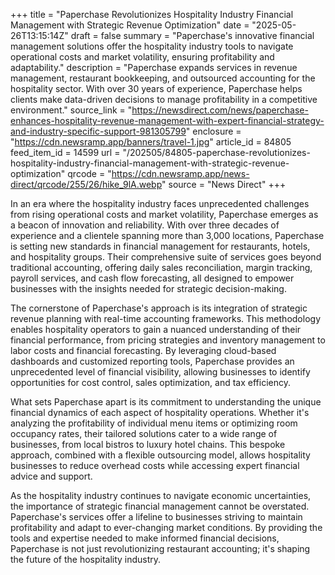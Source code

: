 +++
title = "Paperchase Revolutionizes Hospitality Industry Financial Management with Strategic Revenue Optimization"
date = "2025-05-26T13:15:14Z"
draft = false
summary = "Paperchase's innovative financial management solutions offer the hospitality industry tools to navigate operational costs and market volatility, ensuring profitability and adaptability."
description = "Paperchase expands services in revenue management, restaurant bookkeeping, and outsourced accounting for the hospitality sector. With over 30 years of experience, Paperchase helps clients make data-driven decisions to manage profitability in a competitive environment."
source_link = "https://newsdirect.com/news/paperchase-enhances-hospitality-revenue-management-with-expert-financial-strategy-and-industry-specific-support-981305799"
enclosure = "https://cdn.newsramp.app/banners/travel-1.jpg"
article_id = 84805
feed_item_id = 14599
url = "/202505/84805-paperchase-revolutionizes-hospitality-industry-financial-management-with-strategic-revenue-optimization"
qrcode = "https://cdn.newsramp.app/news-direct/qrcode/255/26/hike_9lA.webp"
source = "News Direct"
+++

<p>In an era where the hospitality industry faces unprecedented challenges from rising operational costs and market volatility, Paperchase emerges as a beacon of innovation and reliability. With over three decades of experience and a clientele spanning more than 3,000 locations, Paperchase is setting new standards in financial management for restaurants, hotels, and hospitality groups. Their comprehensive suite of services goes beyond traditional accounting, offering daily sales reconciliation, margin tracking, payroll services, and cash flow forecasting, all designed to empower businesses with the insights needed for strategic decision-making.</p><p>The cornerstone of Paperchase's approach is its integration of strategic revenue planning with real-time accounting frameworks. This methodology enables hospitality operators to gain a nuanced understanding of their financial performance, from pricing strategies and inventory management to labor costs and financial forecasting. By leveraging cloud-based dashboards and customized reporting tools, Paperchase provides an unprecedented level of financial visibility, allowing businesses to identify opportunities for cost control, sales optimization, and tax efficiency.</p><p>What sets Paperchase apart is its commitment to understanding the unique financial dynamics of each aspect of hospitality operations. Whether it's analyzing the profitability of individual menu items or optimizing room occupancy rates, their tailored solutions cater to a wide range of businesses, from local bistros to luxury hotel chains. This bespoke approach, combined with a flexible outsourcing model, allows hospitality businesses to reduce overhead costs while accessing expert financial advice and support.</p><p>As the hospitality industry continues to navigate economic uncertainties, the importance of strategic financial management cannot be overstated. Paperchase's services offer a lifeline to businesses striving to maintain profitability and adapt to ever-changing market conditions. By providing the tools and expertise needed to make informed financial decisions, Paperchase is not just revolutionizing restaurant accounting; it's shaping the future of the hospitality industry.</p>